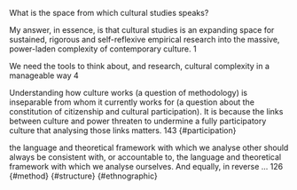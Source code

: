 What is the space from which cultural studies speaks?

My answer, in essence, is that cultural studies is an expanding space for sustained, rigorous and self-reflexive empirical research into the massive, power-laden complexity of contemporary culture. 1

We need the tools to think about, and research, cultural complexity in a manageable way 4

Understanding how culture works (a question of methodology) is inseparable from whom it currently works for (a question about the constitution of citizenship and cultural participation). It is because the links between culture and power threaten to undermine a fully participatory culture that analysing those links matters. 143 {#participation}

the language and theoretical framework with which we analyse other should always be consistent with, or accountable to, the language and theoretical framework with which we analyse ourselves. And equally, in reverse ... 126 {#method} {#structure} {#ethnographic}
